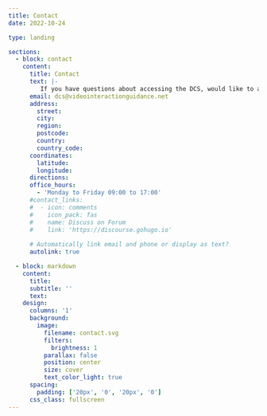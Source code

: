 ```yaml
---
title: Contact
date: 2022-10-24

type: landing

sections:
  - block: contact
    content:
      title: Contact
      text: |-
         If you have questions about accessing the DCS, would like to arrange an demo for you or your information governance teams, or need support, please write to us using the DCS email address or post a message in the DCS group on the [learning platform](https://learnvig.matrixlms.eu/). The email address isn't checked every day so please bear with us. We aim to respond within one week. 
      email: dcs@videointeractionguidance.net
      address:
        street:
        city:
        region:
        postcode:
        country:
        country_code:
      coordinates:
        latitude:
        longitude:
      directions:
      office_hours:
        - 'Monday to Friday 09:00 to 17:00'
      #contact_links:
      #  - icon: comments
      #    icon_pack: fas
      #    name: Discuss on Forum
      #    link: 'https://discourse.gohugo.io'
    
      # Automatically link email and phone or display as text?
      autolink: true

  - block: markdown
    content:
      title:
      subtitle: ''
      text:
    design:
      columns: '1'
      background:
        image: 
          filename: contact.svg
          filters:
            brightness: 1
          parallax: false
          position: center
          size: cover
          text_color_light: true
      spacing:
        padding: ['20px', '0', '20px', '0']
      css_class: fullscreen
---
```

